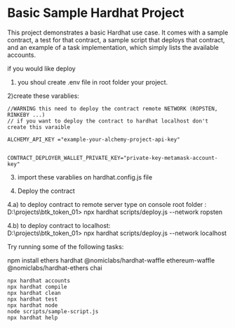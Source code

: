 # Basic Sample Hardhat Project

This project demonstrates a basic Hardhat use case. It comes with a sample contract, a test for that contract, a sample script that deploys that contract, and an example of a task implementation, which simply lists the available accounts.

if you would like deploy   

1) you shoul create .env file in root folder your project.  

2)create these varablies:  

    //WARNING this need to deploy the contract remote NETWORK (ROPSTEN, RINKEBY ...)
    // if you want to deploy the contract to hardhat localhost don't create this varaible  

    ALCHEMY_API_KEY ="example-your-alchemy-project-api-key"     

    
    CONTRACT_DEPLOYER_WALLET_PRIVATE_KEY="private-key-metamask-account-key"  
3) import these varablies on hardhat.config.js file  

4) Deploy the contract

  4.a) to deploy contract to remote server type on console root folder :  
  D:\projects\btk_token_01> npx hardhat scripts/deploy.js --network ropsten  

  4.b) to deploy contract to localhost:  
  D:\projects\btk_token_01> npx hardhat scripts/deploy.js --network localhost    

  


Try running some of the following tasks:  

npm install ethers hardhat @nomiclabs/hardhat-waffle ethereum-waffle @nomiclabs/hardhat-ethers chai  

```shell
npx hardhat accounts
npx hardhat compile
npx hardhat clean
npx hardhat test
npx hardhat node
node scripts/sample-script.js
npx hardhat help
```


